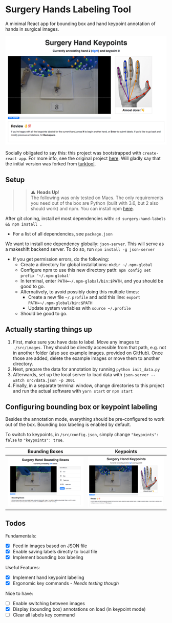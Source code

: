 # Surgery Hands Labeling Tool

A minimal React app for bounding box and hand keypoint annotation of hands in surgical images.

![](demo-pics/demo-keypoint.png)

<!-- |        Bounding Boxes        |            Keypoints             |
| :--------------------------: | :------------------------------: |
| ![](demo-pics/demo-bbox.png) | ![](demo-pics/demo-keypoint.png) | -->

Socially obligated to say this: this project was bootstrapped with `create-react-app`. For more info, see the original project [here](https://github.com/facebook/create-react-app/blob/master/packages/react-scripts/template/README.md). Will gladly say that the initial version was forked from [turktool](https://github.com/jaxony/turktool).  

## Setup

> > :warning: **Heads Up**!  
> > The following was only tested on Macs.
The only requirements you need out of the box are Python (built with 3.6, but 2 also should work) and npm. You can install npm [here](https://www.npmjs.com/get-npm).      

After git cloning, install ~~all~~ most dependencies with: `cd surgery-hand-labels && npm install .`

- For a list of all dependencies, see `package.json`

We want to install one dependency globally: `json-server`. This will serve as a makeshift backend server. To do so, run `npm install -g json-server`

- If you get permission errors, do the following:
  - Create a directory for global installations: `mkdir ~/.npm-global`
  - Configure npm to use this new directory path: `npm config set prefix '~/.npm-global'`
  - In terminal, enter `PATH=~/.npm-global/bin:$PATH`, and you should be good to go.
  - Alternatively, to avoid possibly doing this multiple times:
    - Create a new file `~/.profile` and add this line: `export PATH=~/.npm-global/bin:$PATH`
    - Update system variables with `source ~/.profile`
  - Should be good to go.

## Actually starting things up

1. First, make sure you have data to label. Move any images to `./src/images`. They should be directly accessible from that path, e.g. not in another folder (also see example images. provided on GitHub). Once those are added, delete the example images or move them to another directory.
2. Next, prepare the data for annotation by running `python init_data.py`
3. Afterwards, set up the local server to load data with `json-server --watch src/data.json -p 3001`
4. Finally, in a separate terminal window, change directories to this project and run the actual software with `yarn start` or `npm start`

## Configuring bounding box or keypoint labeling

Besides the annotation mode, everything should be pre-configured to work out of the box. Bounding box labeling is enabled by default.

To switch to keypoints, in `/src/config.json`, simply change `"keypoints": false` to `"keypoints": true`.

|        Bounding Boxes        |            Keypoints             |
| :--------------------------: | :------------------------------: |
| ![](demo-pics/demo-bbox.png) | ![](demo-pics/demo-keypoint.png) |

## Todos

Fundamentals:

- [x] Feed in images based on JSON file
- [x] Enable saving labels directly to local file
- [x] Implement bounding box labeling

Useful Features:

- [x] Implement hand keypoint labeling
- [x] Ergonomic key commands - _Needs testing though_

Nice to have:

- [ ] Enable switching between images
- [x] Display (bounding box) annotations on load (in keypoint mode)  
- [ ] Clear all labels key command

